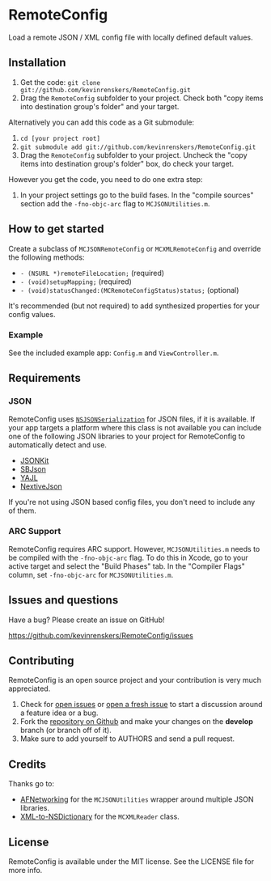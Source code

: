 # RemoteConfig
Load a remote JSON / XML config file with locally defined default values.


## Installation
1. Get the code: `git clone git://github.com/kevinrenskers/RemoteConfig.git`
2. Drag the `RemoteConfig` subfolder to your project. Check both "copy items into destination group's folder" and your target.

Alternatively you can add this code as a Git submodule:

1. `cd [your project root]`
2. `git submodule add git://github.com/kevinrenskers/RemoteConfig.git`
3. Drag the `RemoteConfig` subfolder to your project. Uncheck the "copy items into destination group's folder" box, do check your target.

However you get the code, you need to do one extra step:

1. In your project settings go to the build fases. In the "compile sources" section add the `-fno-objc-arc` flag to `MCJSONUtilities.m`.


## How to get started
Create a subclass of `MCJSONRemoteConfig` or `MCXMLRemoteConfig` and override the following methods:

* `- (NSURL *)remoteFileLocation;` (required)
* `- (void)setupMapping;` (required)
* `- (void)statusChanged:(MCRemoteConfigStatus)status;` (optional)

It's recommended (but not required) to add synthesized properties for your config values.


### Example
See the included example app: `Config.m` and `ViewController.m`.


## Requirements

### JSON
RemoteConfig uses [`NSJSONSerialization`](http://developer.apple.com/library/mac/#documentation/Foundation/Reference/NSJSONSerialization_Class/Reference/Reference.html) for JSON files, if it is available. If your app targets a platform where this class is not available you can include one of the following JSON libraries to your project for RemoteConfig to automatically detect and use.

* [JSONKit](https://github.com/johnezang/JSONKit)
* [SBJson](https://stig.github.com/json-framework/)
* [YAJL](https://lloyd.github.com/yajl/)
* [NextiveJson](https://github.com/nextive/NextiveJson)

If you're not using JSON based config files, you don't need to include any of them.

### ARC Support
RemoteConfig requires ARC support. However, `MCJSONUtilities.m` needs to be compiled with the `-fno-objc-arc` flag. To do this in Xcode, go to your active target and select the "Build Phases" tab. In the "Compiler Flags" column, set `-fno-objc-arc` for `MCJSONUtilities.m`.


## Issues and questions
Have a bug? Please create an issue on GitHub!

https://github.com/kevinrenskers/RemoteConfig/issues


## Contributing
RemoteConfig is an open source project and your contribution is very much appreciated.

1. Check for [open issues](https://github.com/kevinrenskers/RemoteConfig/issues) or [open a fresh issue](https://github.com/kevinrenskers/RemoteConfig/issues/new) to start a discussion around a feature idea or a bug.
2. Fork the [repository on Github](https://github.com/kevinrenskers/RemoteConfig) and make your changes on the **develop** branch (or branch off of it).
3. Make sure to add yourself to AUTHORS and send a pull request.


## Credits
Thanks go to:

* [AFNetworking](https://github.com/AFNetworking/AFNetworking/) for the `MCJSONUtilities` wrapper around multiple JSON libraries.
* [XML-to-NSDictionary](https://github.com/Coeur/XML-to-NSDictionary) for the `MCXMLReader` class.


## License
RemoteConfig is available under the MIT license. See the LICENSE file for more info.
